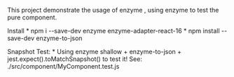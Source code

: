 This project demonstrate the usage of enzyme , using enzyme to test the pure component.

Install
	* npm i --save-dev enzyme enzyme-adapter-react-16
	* npm install --save-dev enzyme-to-json

Snapshot Test:
	* Using enzyme shallow + enzyme-to-json + jest.expect().toMatchSnapshot() to test it! See: ./src/component/MyComponent.test.js
